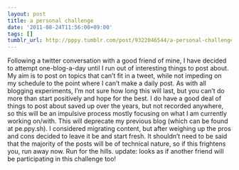 ```yaml
---
layout: post
title: a personal challenge
date: '2011-08-24T11:56:00+09:00'
tags: []
tumblr_url: http://pppy.tumblr.com/post/9322046544/a-personal-challenge
---
```

Following a twitter conversation with a good friend of mine, I have decided to attempt one-blog-a-day until I run out of interesting things to post about.
My aim is to post on topics that can’t fit in a tweet, while not impeding on my schedule to the point where I can’t make a daily post. As with all blogging experiments, I’m not sure how long this will last, but you can’t do more than start positively and hope for the best.
I do have a good deal of things to post about saved up over the years, but not recorded anywhere, so this will be an impulsive process mostly focusing on what I am currently working on/with.
This will deprecate my previous blog (which can be found at pe.ppy.sh). I considered migrating content, but after weighing up the pros and cons decided to leave it be and start fresh.
It shouldn’t need to be said that the majority of the posts will be of technical nature, so if this frightens you, run away now. Run for the hills.
update: looks as if another friend will be participating in this challenge too!
